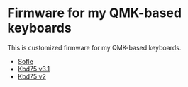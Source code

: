 # Firmware for my QMK-based keyboards

This is customized firmware for my QMK-based keyboards.

- [Sofle](sofle/README.md)
- [Kbd75 v3.1](kbd75hs/README.md)
- [Kbd75 v2](kbd75v2/README.md)
